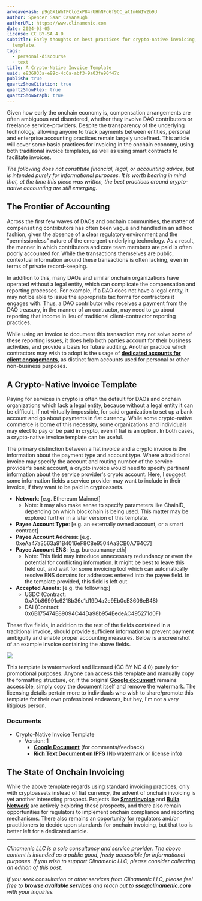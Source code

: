 ```yaml
---
arweaveHash: p9gGX1WhTPClo3xP84rUHhNFd6f9CC_atIm6WIW2b9U
author: Spencer Saar Cavanaugh
authorURL: https://www.clinamenic.com
date: 2024-03-05
license: CC BY-SA 4.0
subtitle: Early thoughts on best practices for crypto-native invoicing, and an invoice
  template.
tags:
  - personal-discourse
  - text
title: A Crypto-Native Invoice Template
uuid: e836933a-e99c-4c6a-abf3-9a03fe90f47c
publish: true
quartzShowCitation: true
quartzShowFlex: true
quartzShowGraph: true
---
```


Given how early the onchain economy is, compensation arrangements are often ambiguous and disordered, whether they involve DAO contributors or freelance service-providers. Despite the transparency of the underlying technology, allowing anyone to track payments between entities, personal and enterprise accounting practices remain largely undefined. This article will cover some basic practices for invoicing in the onchain economy, using both traditional invoice templates, as well as using smart contracts to facilitate invoices.

_The following does not constitute financial, legal, or accounting advice, but is intended purely for informational purposes. It is worth bearing in mind that, at the time this piece was written, the best practices around crypto-native accounting are still emerging._

## The Frontier of Accounting

Across the first few waves of DAOs and onchain communities, the matter of compensating contributors has often been vague and handled in an ad hoc fashion, given the absence of a clear regulatory environment and the "permissionless" nature of the emergent underlying technology. As a result, the manner in which contributors and core team members are paid is often poorly accounted for. While the transactions themselves are public, contextual information around these transactions is often lacking, even in terms of private record-keeping.

In addition to this, many DAOs and similar onchain organizations have operated without a legal entity, which can complicate the compensation and reporting processes. For example, if a DAO does not have a legal entity, it may not be able to issue the appropriate tax forms for contractors it engages with. Thus, a DAO contributor who receives a payment from the DAO treasury, in the manner of an contractor, may need to go about reporting that income in lieu of traditional client-contractor reporting practices.

While using an invoice to document this transaction may not solve some of these reporting issues, it does help both parties account for their business activities, and provide a basis for future auditing. Another practice which contractors may wish to adopt is the usage of [**dedicated accounts for client engagements**](https://solosalon.clinamenic.com/1), as distinct from accounts used for personal or other non-business purposes.

## A Crypto-Native Invoice Template

Paying for services in crypto is often the default for DAOs and onchain organizations which lack a legal entity, because without a legal entity it can be difficult, if not virtually impossible, for said organization to set up a bank account and go about payments in fiat currency. While some crypto-native commerce is borne of this necessity, some organizations and individuals may elect to pay or be paid in crypto, even if fiat is an option. In both cases, a crypto-native invoice template can be useful.

The primary distinction between a fiat invoice and a crypto invoice is the information about the payment type and account type. Where a traditional invoice may specify the account and routing number of the service provider's bank account, a crypto invoice would need to specify pertinent information about the service provider's crypto account. Here, I suggest some information fields a service provider may want to include in their invoice, if they want to be paid in cryptoassets.

- **Network**: [e.g. Ethereum Mainnet]
  - Note: It may also make sense to specify parameters like ChainID, depending on which blockchain is being used. This matter may be explored further in a later version of this template.
- **Payee Account Type**: [e.g. an externally owned account, or a smart contract]
- **Payee Account Address**: [e.g. 0xeAa47a3563a91B4016eF8C8e9504Aa3CB0A764C7]
- **Payee Account ENS**: [e.g. bureaumancy.eth]
  - Note: This field may introduce unnecessary redundancy or even the potential for conflicting information. It might be best to leave this field out, and wait for some invoicing tool which can automatically resolve ENS domains for addresses entered into the payee field. In the template provided, this field is left out
- **Accepted Assets**: [e.g. the following:]
  - USDC (Contract: 0xA0b86991c6218b36c1d19D4a2e9Eb0cE3606eB48)
  - DAI (Contract: 0x6B175474E89094C44Da98b954EedeAC495271d0F)

These five fields, in addition to the rest of the fields contained in a traditional invoice, should provide sufficient information to prevent payment ambiguity and enable proper accounting measures. Below is a screenshot of an example invoice containing the above fields.

![](https://storage.googleapis.com/papyrus_images/a627a0e45c474a297ccd88fd3c01f138.png)

This template is watermarked and licensed (CC BY NC 4.0) purely for promotional purposes. Anyone can access this template and manually copy the formatting structure, or, if the original [**Google document**](https://docs.google.com/document/d/16d3HOZlcwqmbfLLv17J3I87nX7lFu0hUFHX__j8ACdQ/edit) remains accessible, simply copy the document itself and remove the watermark. The licensing details pertain more to individuals who wish to share/promote this template for their own professional endeavors, but hey, I'm not a very litigious person.

### Documents

- Crypto-Native Invoice Template
  - Version: 1
    - [**Google Document**](https://docs.google.com/document/d/16d3HOZlcwqmbfLLv17J3I87nX7lFu0hUFHX__j8ACdQ/edit) (for comments/feedback)
    - [**Rich Text Document on IPFS**](https://pinata.clinamenic.com/ipfs/Qme7MkJ2mdGhjMfEJdg6oAs5qXitCB2rDeBifdBUfSLF4k) (No watermark or license info)

## The State of Onchain Invoicing

While the above template regards using standard invoicing practices, only with cryptoassets instead of fiat currency, the advent of onchain invoicing is yet another interesting prospect. Projects like [**SmartInvoice**](https://smartinvoice.xyz/) and [**Bulla Network**](https://www.bulla.network/) are actively exploring these prospects, and there also remain opportunities for regulators to implement onchain compliance and reporting mechanisms. There also remains an opportunity for regulators and/or practitioners to decide upon standards for onchain invoicing, but that too is better left for a dedicated article.

---

_Clinamenic LLC is a solo consultancy and service provider. The above content is intended as a public good, freely accessible for informational purposes. If you wish to support Clinamenic LLC, please consider collecting an edition of this post._

_If you seek consultation or other services from Clinamenic LLC, please feel free to_ [**_browse available services_**](https://www.clinamenic.com/) _and reach out to_ [**_ssc@clinamenic.com_**](mailto:ssc@clinamenic.com) _with your inquiries._
